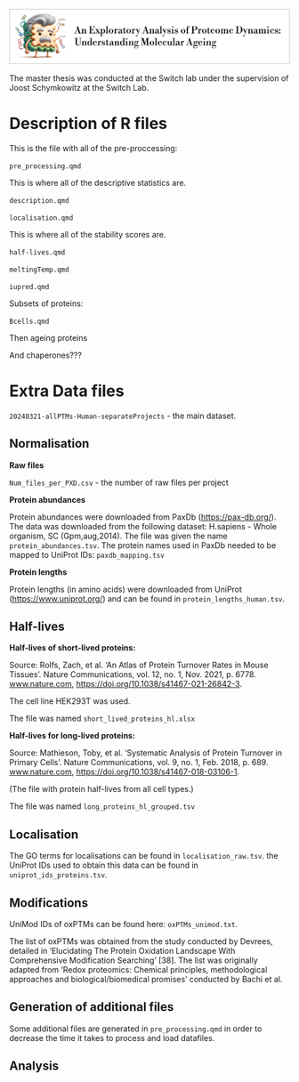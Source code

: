 ![alt text](image-2.png)


The master thesis was conducted at the Switch lab under the supervision of Joost Schymkowitz at the Switch Lab. 

# Description of R files

This is the file with all of the pre-proccessing:

`pre_processing.qmd`

This is where all of the descriptive statistics are.

`description.qmd` 

`localisation.qmd`

This is where all of the stability scores are. 

`half-lives.qmd`

`meltingTemp.qmd`

`iupred.qmd`

Subsets of proteins:

`Bcells.qmd`

Then ageing proteins

And chaperones???


# Extra Data files

`20240321-allPTMs-Human-separateProjects` - the main dataset.

## Normalisation

**Raw files**

`Num_files_per_PXD.csv` - the number of raw files per project

**Protein abundances** 

Protein abundances were downloaded from PaxDb (https://pax-db.org/). The data was downloaded from the following dataset: H.sapiens - Whole organism, SC (Gpm,aug,2014). The file was given the name `protein_abundances.tsv`. The protein names used in PaxDb needed to be mapped to UniProt IDs: `paxdb_mapping.tsv`

**Protein lengths**

Protein lengths (in amino acids) were downloaded from UniProt (https://www.uniprot.org/) and can be found in `protein_lengths_human.tsv`.

## Half-lives

**Half-lives of short-lived proteins:**

Source: 
Rolfs, Zach, et al. ‘An Atlas of Protein Turnover Rates in Mouse Tissues’. Nature Communications, vol. 12, no. 1, Nov. 2021, p. 6778. www.nature.com, https://doi.org/10.1038/s41467-021-26842-3.

The cell line HEK293T was used. 

The file was named `short_lived_proteins_hl.xlsx`

**Half-lives for long-lived proteins:**

Source:
Mathieson, Toby, et al. ‘Systematic Analysis of Protein Turnover in Primary Cells’. Nature Communications, vol. 9, no. 1, Feb. 2018, p. 689. www.nature.com, https://doi.org/10.1038/s41467-018-03106-1.

(The file with protein half-lives from all cell types.)

The file was named `long_proteins_hl_grouped.tsv`

## Localisation

The GO terms for localisations can be found in `localisation_raw.tsv`. the UniProt IDs used to obtain this data can be found in `uniprot_ids_proteins.tsv`.

## Modifications

UniMod IDs of oxPTMs can be found here: `oxPTMs_unimod.txt`. 

The list of oxPTMs was obtained from the study conducted by Devrees, detailed in ‘Elucidating The Protein Oxidation Landscape With Comprehensive Modification Searching’ [38]. The list was originally adapted from ‘Redox proteomics: Chemical principles, methodological approaches and biological/biomedical promises’ conducted by Bachi et al. 

## Generation of additional files

Some additional files are generated in `pre_processing.qmd` in order to decrease the time it takes to process and load datafiles. 

## Analysis

